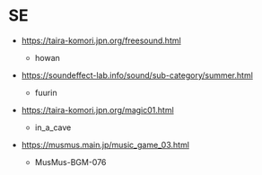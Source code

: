 # SE

* https://taira-komori.jpn.org/freesound.html
  * howan

* https://soundeffect-lab.info/sound/sub-category/summer.html
  * fuurin

* https://taira-komori.jpn.org/magic01.html
  * in_a_cave

* https://musmus.main.jp/music_game_03.html
  * MusMus-BGM-076


